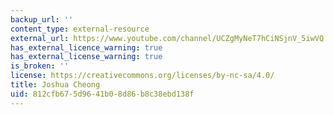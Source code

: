 ```yaml
---
backup_url: ''
content_type: external-resource
external_url: https://www.youtube.com/channel/UCZgMyNeT7hCiNSjnV_5iwVQ
has_external_licence_warning: true
has_external_license_warning: true
is_broken: ''
license: https://creativecommons.org/licenses/by-nc-sa/4.0/
title: Joshua Cheong
uid: 812cfb67-5d96-41b0-8d86-b8c38ebd138f
---
```


